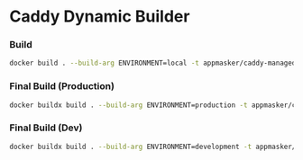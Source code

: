 # Caddy Dynamic Builder

### Build
```bash
docker build . --build-arg ENVIRONMENT=local -t appmasker/caddy-managed-base:dynamic-test --progress=plain
```

### Final Build (Production)
```bash
docker buildx build . --build-arg ENVIRONMENT=production -t appmasker/caddy-managed-base:dynamic --progress=plain --platform linux/amd64,linux/arm64 --push
```

### Final Build (Dev)
```bash
docker buildx build . --build-arg ENVIRONMENT=development -t appmasker/caddy-managed-base:dynamic-dev --progress=plain --platform linux/amd64,linux/arm64 --push
```